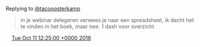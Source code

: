 Replying to [@tacooosterkamp](https://twitter.com/tacooosterkamp/status/785807130586714112)

> in je webinar delegeren verwees je naar een spreadsheet, ik dacht het te vinden in het boek, maar nee\. 1 dash voor overzicht

<img src="../../media/tweet.ico" width="12" /> [Tue Oct 11 12:25:00 +0000 2016](https://twitter.com/DromerDenker/status/785818482017439744)